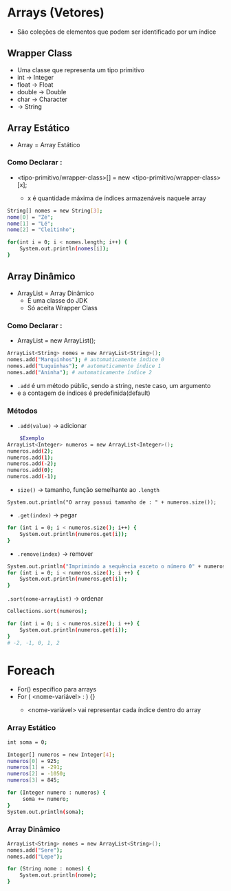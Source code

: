 # Arrays (Vetores)
* São coleções de elementos que podem ser identificado por um índice
## Wrapper Class
* Uma classe que representa um tipo primitivo
* int -> Integer
* float -> Float
* double -> Double
* char -> Character
* -> String
## Array Estático
* Array = Array Estático
### Como Declarar :
* <tipo-primitivo/wrapper-class>[] <nome-array> = new <tipo-primitivo/wrapper-class>[x];
    * x é quantidade máxima de índices armazenáveis naquele array
```bash
String[] nomes = new String[3];
nome[0] = "Zé";
nome[1] = "Lé";
nome[2] = "Cleitinho";
```
```bash
for(int i = 0; i < nomes.length; i++) {
    System.out.println(nomes[i]);
}
```
## Array Dinâmico
* ArrayList = Array Dinâmico
    * È uma classe do JDK
    * Só aceita Wrapper Class
### Como Declarar : 
* ArrayList<wrapper-class> <nome-arrayList> = new ArrayList<wrapper-class>();
```bash
ArrayList<String> nomes = new ArrayList<String>();
nomes.add("Marquinhos"); # automaticamente índice 0 
nomes.add("Luquinhas"); # automaticamente índice 1
nomes.add("Aninha"); # automaticamente índice 2
```
* `.add` é um método públic, sendo a string, neste caso, um argumento
* e a contagem de índices é predefinida(default)
### Métodos
* `.add(value)` -> adicionar
```bash
    $Exemplo
ArrayList<Integer> numeros = new ArrayList<Integer>();
numeros.add(2);
numeros.add(1);
numeros.add(-2);
numeros.add(0);
numeros.add(-1);
```
* `size()` -> tamanho, função semelhante ao `.length`
```
System.out.println("O array possui tamanho de : " + numeros.size());
```
* `.get(index)` -> pegar
```bash
for (int i = 0; i < numeros.size(); i++) {
    System.out.println(numeros.get(i));
}
```
* `.remove(index)` -> remover
```bash
System.out.println("Imprimindo a sequência exceto o número 0" + numeros.remove(3));
for (int i = 0; i < numeros.size(); i ++) {
    System.out.println(numeros.get(i));
}
```
`.sort(nome-arrayList)` -> ordenar
```bash
Collections.sort(numeros);

for (int i = 0; i < numeros.size(); i ++) {
    System.out.println(numeros.get(i));
}
# -2, -1, 0, 1, 2 
```
# Foreach
* For() específico para arrays
* For (<wrapper-class> <nome-variável> : <array>) {}
    * <nome-variável> vai representar cada índice dentro do array
### Array Estático
```bash
int soma = 0;

Integer[] numeros = new Integer[4];
numeros[0] = 925;
numeros[1] = -291;
numeros[2] = -1050;
numeros[3] = 845;

for (Integer numero : numeros) {
     soma += numero;
}
System.out.println(soma);
```
### Array Dinâmico
```bash
ArrayList<String> nomes = new ArrayList<String>();
nomes.add("Sere");
nomes.add("Lepe");

for (String nome : nomes) {
    System.out.println(nome);
}
```